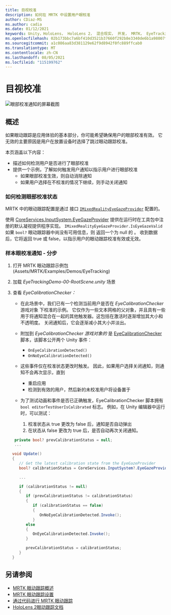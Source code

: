 ```yaml
---
title: 目视校准
description: 如何在 MRTK 中设置用户眼校准
author: CDiaz-MS
ms.author: cadia
ms.date: 01/12/2021
keywords: Unity，HoloLens， HoloLens 2， 混合现实， 开发， MRTK， EyeTracking， 校准，
ms.openlocfilehash: 02b173bbc7a6bf410d3521b37660f292b8e3340de6b1a98007fdbc200f26bc49
ms.sourcegitcommit: a1c086aa83d381129e62f9d8942f0fc889ffcab0
ms.translationtype: MT
ms.contentlocale: zh-CN
ms.lasthandoff: 08/05/2021
ms.locfileid: "115199762"
---
```

# <a name="eye-calibration"></a>目视校准

![眼部校准通知的屏幕截图](../../images/eye-tracking/mrtk_et_calibration_notification_example.jpg)

## <a name="overview"></a>概述

如果眼动跟踪是应用体验的基本部分，你可能希望确保用户的眼部校准有效。
它无效的主要原因是用户在放置设备时选择了跳过眼动跟踪校准。

本页涵盖以下内容：

- 描述如何检测用户是否进行了眼部校准
- 提供一个示例，了解如何触发用户通知以指示用户进行眼部校准
  - 如果眼部校准生效，则自动消除通知
  - 如果用户选择在不校准的情况下继续，则手动关闭通知

### <a name="how-to-detect-the-eye-calibration-state"></a>如何检测眼部校准状态

MRTK 中的眼动跟踪配置是通过 接口 [`IMixedRealityEyeGazeProvider`](xref:Microsoft.MixedReality.Toolkit.Input.IMixedRealityEyeGazeProvider) 配置的。

使用 [CoreServices.InputSystem.EyeGazeProvider](eye-tracking-eye-gaze-provider.md) 提供在运行时在工具包中注册的默认凝视提供程序实现。 `IMixedRealityEyeGazeProvider.IsEyeGazeValid` 如果 `bool?` 眼动跟踪器中尚没有可用信息，则 返回一个为 null 的 。
收到数据后，它将返回 true 或 false，以指示用户的眼动跟踪校准有效或无效。

### <a name="sample-eye-calibration-notification---step-by-step"></a>样本眼校准通知 - 分步

1. 打开 MRTK 眼动跟踪示例包 (Assets/MRTK/Examples/Demos/EyeTracking) 

2. 加载 _EyeTrackingDemo-00-RootScene.unity_ 场景

3. 查看 _EyeCalibrationChecker：_
   - 在此场景中，我们已有一个检测当前用户是否在 *_EyeCalibrationChecker_* 游戏对象 下校准的示例。
它仅作为一些文本网格的父对象，并且具有一些用于将通知混合在一起的其他触发器。这包括在激活时逐渐增加其大小和不透明度。
关闭通知后，它会逐渐减小其大小并淡出。

   - 附加到 *_EyeCalibrationChecker_ 游戏对象的* 是 [EyeCalibrationChecker](xref:Microsoft.MixedReality.Toolkit.Examples.Demos.EyeTracking.EyeCalibrationChecker) 脚本，该脚本公开两个 Unity 事件：
      - `OnEyeCalibrationDetected()`
      - `OnNoEyeCalibrationDetected()`

   - 这些事件仅在校准状态更改时触发。 因此，如果用户选择关闭通知，则通知不会再次显示，直到
      - 重启应用
      - 检测到有效的用户，然后新的未校准用户将设备置于

   - 为了测试动画和事件是否已正确触发，EyeCalibrationChecker 脚本拥有 `bool editorTestUserIsCalibrated` 标志。 例如，在 Unity 编辑器中运行时，可以测试：
      1. 校准状态从 true 更改为 false 后，通知是否自动弹出
      1. 在状态从 false 更改为 true 后，是否自动再次关闭通知。

```c#
    private bool? prevCalibrationStatus = null;
    ...

   void Update()
   {
      // Get the latest calibration state from the EyeGazeProvider
      bool? calibrationStatus = CoreServices.InputSystem?.EyeGazeProvider?.IsEyeCalibrationValid;

      ...

      if (calibrationStatus != null)
      {
         if (prevCalibrationStatus != calibrationStatus)
         {
            if (calibrationStatus == false)
            {
               OnNoEyeCalibrationDetected.Invoke();
            }
         else
         {
            OnEyeCalibrationDetected.Invoke();
         }

         prevCalibrationStatus = calibrationStatus;
      }
   }
```

## <a name="see-also"></a>另请参阅

- [MRTK 眼动跟踪概述](eye-tracking-main.md)
- [MRTK 眼动跟踪设置](eye-tracking-basic-setup.md)
- [通过代码进行 MRTK 眼动跟踪](eye-tracking-eye-gaze-provider.md)
- [HoloLens 2眼动跟踪文档](/windows/mixed-reality/eye-tracking)
